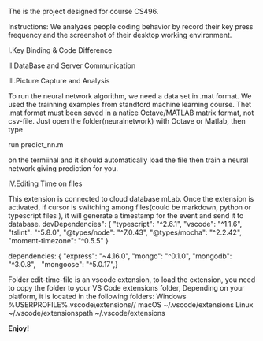 The is the project designed for course CS496.

Instructions:
We analyzes people coding behavior by record their key press frequency and the screenshot of their desktop working environment.

I.Key Binding & Code Difference


II.DataBase and Server Communication


III.Picture Capture and Analysis

To run the neural network algorithm, we need a data set in .mat format. We used the trainning examples from standford machine learning course. Thet .mat format must been saved in a natice Octave/MATLAB matrix format, not csv-file. 
Just open the folder(neuralnetwork) with Octave or Matlab, then type

run predict_nn.m 

on the termiinal and it should automatically load the file then train a neural network giving prediction for you.

IV.Editing Time on files

This extension is connected to cloud database mLab. Once the extension is activated, if cursor is switching among files(could be markdown, python or typescript files ), it will generate a timestamp for the event and send it to database.
devDependencies": {
    "typescript": "^2.6.1",
    "vscode": "^1.1.6",
    "tslint": "^5.8.0",
    "@types/node": "^7.0.43",
    "@types/mocha": "^2.2.42",
    "moment-timezone": "^0.5.5"
  }
  
dependencies: {
    "express": "~4.16.0",
    "mongo": "^0.1.0",
    "mongodb": "^3.0.8", 
    "mongoose": "^5.0.17",}

Folder edit-time-file is an vscode extension, to load the extension, you need to copy the folder to your VS Code extensions folder, Depending on your platform, it is located in the following folders:
Windows %USERPROFILE%\.vscode\extensions//
macOS ~/.vscode/extensions
Linux ~/.vscode/extensionspath ~/.vscode/extensions

**Enjoy!**

